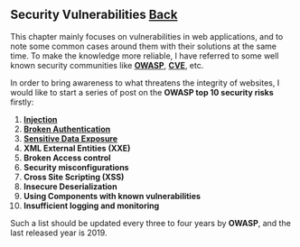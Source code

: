 ## Security Vulnerabilities [Back](../README.md)

This chapter mainly focuses on vulnerabilities in web applications, and to note some common cases around them with their solutions at the same time. To make the knowledge more reliable, I have referred to some well known security communities like [**OWASP**](https://www.owasp.org/), [**CVE**](https://cve.mitre.org/), etc.

In order to bring awareness to what threatens the integrity of websites, I would like to start a series of post on the **OWASP top 10 security risks** firstly:

1. [**Injection**](./injection/injection.md)
2. [**Broken Authentication**](./broken_authentication/broken_authentication.md)
3. [**Sensitive Data Exposure**](./sensitive_data_exposure/sensitive_data_exposure.md)
4. **XML External Entities (XXE)**
5. **Broken Access control**
6. **Security misconfigurations**
7. **Cross Site Scripting (XSS)**
8. **Insecure Deserialization**
9. **Using Components with known vulnerabilities**
10. **Insufficient logging and monitoring**

Such a list should be updated every three to four years by **OWASP**, and the last released year is 2019.
